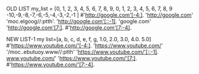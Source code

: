 OLD LIST
my_list = [0, 1, 2, 3, 4, 5, 6, 7, 8, 9, 0, 1, 2, 3, 4, 5, 6, 7, 8, 9 -10,-9,-8,-7,-6,-5,-4,-3,-2,-1 ]
#'http://google.com'[-4:].
'http://google.com' 
'moc.elgoog//:ptth'.
'http://google.com'[::-1].
'google.com'
'http://google.com'[7:].
#'http://google.com'[7:-4].

NEW LIST-1
my list=[a, b, c, d, e, f, g, 1.0, 2.0, 3.0, 4.0. 5.0]
#'https://www.youtube.com/'[-4:].
'https://www.youtube.com/'
'/moc..ebutuoy.www//:ptth'
'https://www.youtube.com/'[::-1].
www.youtube.com/'
'https://www.youtube.com/'[7:].
#'https://www.youtube.com/'[7:-4].


